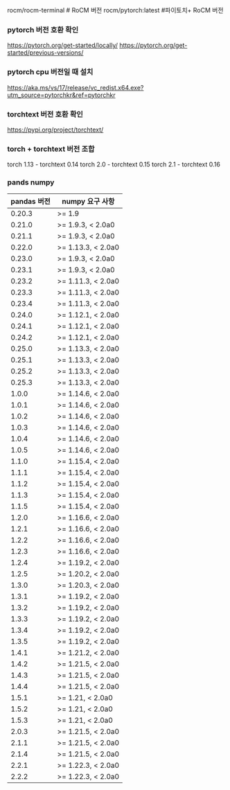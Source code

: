 

rocm/rocm-terminal # RoCM 버전
rocm/pytorch:latest #파이토치+ RoCM 버전

### pytorch 버전 호환 확인
https://pytorch.org/get-started/locally/
https://pytorch.org/get-started/previous-versions/

### pytorch cpu 버전일 때 설치
https://aka.ms/vs/17/release/vc_redist.x64.exe?utm_source=pytorchkr&ref=pytorchkr

### torchtext 버전 호환 확인
https://pypi.org/project/torchtext/


### torch + torchtext 버전 조합

torch 1.13 - torchtext 0.14
torch 2.0 - torchtext 0.15
torch 2.1 - torchtext 0.16

### pands numpy

| pandas 버전 | numpy 요구 사항                 |
|-------------|---------------------------------|
| 0.20.3     | >= 1.9                          |
| 0.21.0     | >= 1.9.3, < 2.0a0               |
| 0.21.1     | >= 1.9.3, < 2.0a0               |
| 0.22.0     | >= 1.13.3, < 2.0a0              |
| 0.23.0     | >= 1.9.3, < 2.0a0               |
| 0.23.1     | >= 1.9.3, < 2.0a0               |
| 0.23.2     | >= 1.11.3, < 2.0a0              |
| 0.23.3     | >= 1.11.3, < 2.0a0              |
| 0.23.4     | >= 1.11.3, < 2.0a0              |
| 0.24.0     | >= 1.12.1, < 2.0a0              |
| 0.24.1     | >= 1.12.1, < 2.0a0              |
| 0.24.2     | >= 1.12.1, < 2.0a0              |
| 0.25.0     | >= 1.13.3, < 2.0a0              |
| 0.25.1     | >= 1.13.3, < 2.0a0              |
| 0.25.2     | >= 1.13.3, < 2.0a0              |
| 0.25.3     | >= 1.13.3, < 2.0a0              |
| 1.0.0      | >= 1.14.6, < 2.0a0              |
| 1.0.1      | >= 1.14.6, < 2.0a0              |
| 1.0.2      | >= 1.14.6, < 2.0a0              |
| 1.0.3      | >= 1.14.6, < 2.0a0              |
| 1.0.4      | >= 1.14.6, < 2.0a0              |
| 1.0.5      | >= 1.14.6, < 2.0a0              |
| 1.1.0      | >= 1.15.4, < 2.0a0              |
| 1.1.1      | >= 1.15.4, < 2.0a0              |
| 1.1.2      | >= 1.15.4, < 2.0a0              |
| 1.1.3      | >= 1.15.4, < 2.0a0              |
| 1.1.5      | >= 1.15.4, < 2.0a0              |
| 1.2.0      | >= 1.16.6, < 2.0a0              |
| 1.2.1      | >= 1.16.6, < 2.0a0              |
| 1.2.2      | >= 1.16.6, < 2.0a0              |
| 1.2.3      | >= 1.16.6, < 2.0a0              |
| 1.2.4      | >= 1.19.2, < 2.0a0              |
| 1.2.5      | >= 1.20.2, < 2.0a0              |
| 1.3.0      | >= 1.20.3, < 2.0a0              |
| 1.3.1      | >= 1.19.2, < 2.0a0              |
| 1.3.2      | >= 1.19.2, < 2.0a0              |
| 1.3.3      | >= 1.19.2, < 2.0a0              |
| 1.3.4      | >= 1.19.2, < 2.0a0              |
| 1.3.5      | >= 1.19.2, < 2.0a0              |
| 1.4.1      | >= 1.21.2, < 2.0a0              |
| 1.4.2      | >= 1.21.5, < 2.0a0              |
| 1.4.3      | >= 1.21.5, < 2.0a0              |
| 1.4.4      | >= 1.21.5, < 2.0a0              |
| 1.5.1      | >= 1.21, < 2.0a0                |
| 1.5.2      | >= 1.21, < 2.0a0                |
| 1.5.3      | >= 1.21, < 2.0a0                |
| 2.0.3      | >= 1.21.5, < 2.0a0              |
| 2.1.1      | >= 1.21.5, < 2.0a0              |
| 2.1.4      | >= 1.21.5, < 2.0a0              |
| 2.2.1      | >= 1.22.3, < 2.0a0              |
| 2.2.2      | >= 1.22.3, < 2.0a0              |
